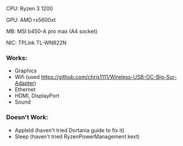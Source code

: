 CPU: Ryzen 3 1200

GPU: AMD rx5600xt

MB:  MSI b450-A pro max (A4 socket)

NIC: TPLink TL-WN822N

### Works:
- Graphics
- Wifi (used https://github.com/chris1111/Wireless-USB-OC-Big-Sur-Adapter)
- Ethernet
- HDMI, DisplayPort
- Sound

### Doesn't Work:
- AppleId	(haven't tried Dortania guide to fix it)
- Sleep	(haven't tried RyzenPowerManagement kext)
